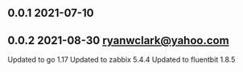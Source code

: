 ## 0.0.1 2021-07-10 <ryanwclark>

## 0.0.2 2021-08-30 <ryanwclark@yahoo.com>
Updated to go 1.17
Updated to zabbix 5.4.4
Updated to fluentbit 1.8.5
